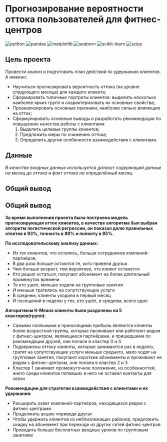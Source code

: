 # Прогнозирование вероятности оттока пользователей для фитнес-центров

![python](https://img.shields.io/pypi/pyversions/pandas)
![pandas](https://img.shields.io/pypi/v/pandas?label=pandas)
![matplotlib](https://img.shields.io/pypi/v/matplotlib?label=matplotlib)
![seaborn](https://img.shields.io/pypi/v/seaborn?label=seaborn)
![scikit-learn](https://img.shields.io/pypi/v/scikit-learn?label=scikit-learn)
![scipy](https://img.shields.io/pypi/v/scipy?label=scipy)

## Цель проекта

Провести анализ и подготовить план действий по удержанию клиентов. А именно:
- Научиться прогнозировать вероятность оттока (на уровне следующего месяца) для каждого клиента;
- Сформировать типичные портреты клиентов: выделить несколько наиболее ярких групп и охарактеризовать их основные свойства;
- Проанализировать основные признаки, наиболее сильно влияющие на отток;
- Сформулировать основные выводы и разработать рекомендации по повышению качества работы с клиентами:
  1. Выделить целевые группы клиентов;
  2. Предложить меры по снижению оттока;
  3. Определить другие особенности взаимодействия с клиентами. 

## Данные 

*В качестве входных данных используется датасет содержащий данные на месяц до оттока и факт оттока на определённый месяц.*

## Общий вывод

## Общий вывод

**За время выполнения проекта была построена модель прогнозирующая отток клиентов, в качестве алгоритма был выбран алгоритм логистической регрессии, он показал долю правильных ответов в 93%, точность в 89% и полноту в 85%.**

**По исследовательскому анализу данных:**
- Из тех клиентов, что остались, больше сотрудников компаний-партнёров;
- В два раза больше остаются те, кого привели друзья
- Чем больше возраст, тем вероятнее, что клиент останется
- Кто решил остаться, покупает абонемент на более длительный промежуток времени
- Те кто ушел, меньше ходили на групповые занятия
- И меньше тратились на сопутствующие услуги
- В среднем, клиенты уходили в первый месяц
- И посещений в неделю у тех, кто ушёл, в среднем, всего одно

**Алгоритмом K-Means клиенты были разделены на 5 кластеров(групп):** 
- Самыми лояльными и приносящими прибыль являются клиенты более возростной группы, которые проживают или работают рядом с фитнес-центром, являющиеся партнёрами, и пришедшими по рекомендации друзей, они попали в кластер 0 и 4
- Подвержены оттоку клиенты, которые занимаются раз в неделю, тратят на сопутствующие услуги меньше среднего, мало ходят на групповые занятия, покупают короткие абонементы и проживают не рядом с фитнес-центром, они попали в кластер 2 и 3
- Кластер 1 занимает промежуточное положение, из особенностей, никто среди клиентов попавших в него не оставил контакты для связи

**Рекомендации для стратегии взаимодействия с клиентами и их удержания:**
- Расширить охват компаний-партнёров, находящихся рядом с фитнес-центрами
- Продолжить акцию «приведи друга»
- Чтобы удержать клиентов из неблизлежащих районов, предложить скидку на абонемент при переходе из других сетей фитнес-центров
- Проводить больше бесплатных вводных уроков по групповым занятиям
